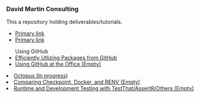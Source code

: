 ### David Martin Consulting

This a repository holding deliverables/tutorials.
<nav aria-label="Primary">
  <ul>
    <li><a href="#">Primary link</a></li>
    <li><a href="#">Primary link</a></li>
  </ul>
</nav>
 
<ul> Using GitHub
  <li><a href="GitHub_Packages.html">Efficiently Utlizing Packages from GitHub</a></li> 
  <li><a href="GitHub_Usage.html">Using GitHub at the Office (Empty)</a></li> 
</ul>
<li><a href="Octopus.html">Octopus (In progress)</a></li> 
<li><a href="">Comparing Checkpoint, Docker, and RENV (Empty)</a></li> 
<li><a href="">Runtime and Development Testing with TestThat/AssertR/Others (Empty)</a></li> 

<!--<li><a href="pred_analytics.html">Pred Analytics</a></li> -->
<!--<li><a href="/pred_analytics.html?rawue">Pred Analytics</a></li> -->

